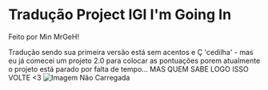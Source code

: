 # Tradução Project IGI I'm Going In
Feito por Min MrGeH!

Tradução sendo sua primeira versão está sem acentos e Ç 'cedilha' - mas eu já comecei um projeto 2.0 para colocar as pontuações porem atualmente o projeto está parado por falta de tempo... MAS QUEM SABE LOGO ISSO VOLTE <3
![Imagem Não Carregada]([URL-ou-caminho-da-imagem](https://m.media-amazon.com/images/M/MV5BM2I2ZjczNWYtZDhlYS00ZjBhLWExNjctYjI2MTFlMmI1YjdmXkEyXkFqcGc@._V1_.jpg))
